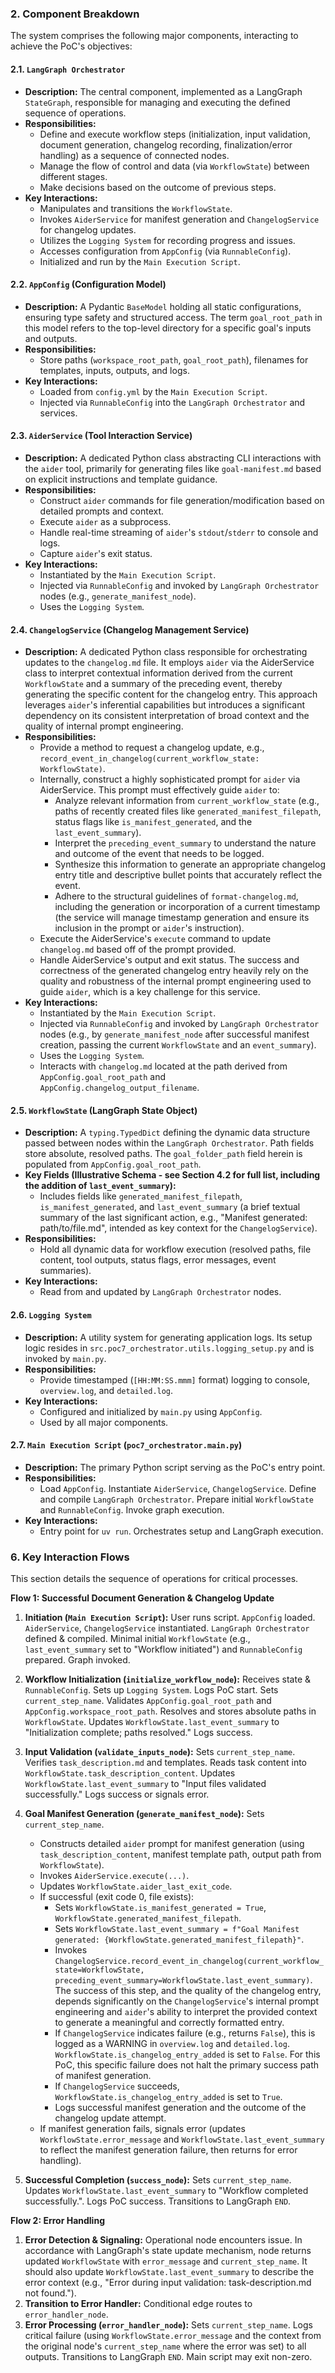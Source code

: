 ### **2. Component Breakdown**

The system comprises the following major components, interacting to achieve the PoC's objectives:

#### **2.1. `LangGraph Orchestrator`**
* **Description:** The central component, implemented as a LangGraph `StateGraph`, responsible for managing and executing the defined sequence of operations.
* **Responsibilities:**
    * Define and execute workflow steps (initialization, input validation, document generation, changelog recording, finalization/error handling) as a sequence of connected nodes.
    * Manage the flow of control and data (via `WorkflowState`) between different stages.
    * Make decisions based on the outcome of previous steps.
* **Key Interactions:**
    * Manipulates and transitions the `WorkflowState`.
    * Invokes `AiderService` for manifest generation and `ChangelogService` for changelog updates.
    * Utilizes the `Logging System` for recording progress and issues.
    * Accesses configuration from `AppConfig` (via `RunnableConfig`).
    * Initialized and run by the `Main Execution Script`.

#### **2.2. `AppConfig` (Configuration Model)**
* **Description:** A Pydantic `BaseModel` holding all static configurations, ensuring type safety and structured access. The term `goal_root_path` in this model refers to the top-level directory for a specific goal's inputs and outputs.
* **Responsibilities:**
    * Store paths (`workspace_root_path`, `goal_root_path`), filenames for templates, inputs, outputs, and logs.
* **Key Interactions:**
    * Loaded from `config.yml` by the `Main Execution Script`.
    * Injected via `RunnableConfig` into the `LangGraph Orchestrator` and services.

#### **2.3. `AiderService` (Tool Interaction Service)**
* **Description:** A dedicated Python class abstracting CLI interactions with the `aider` tool, primarily for generating files like `goal-manifest.md` based on explicit instructions and template guidance.
* **Responsibilities:**
    * Construct `aider` commands for file generation/modification based on detailed prompts and context.
    * Execute `aider` as a subprocess.
    * Handle real-time streaming of `aider`'s `stdout`/`stderr` to console and logs.
    * Capture `aider`'s exit status.
* **Key Interactions:**
    * Instantiated by the `Main Execution Script`.
    * Injected via `RunnableConfig` and invoked by `LangGraph Orchestrator` nodes (e.g., `generate_manifest_node`).
    * Uses the `Logging System`.

#### **2.4. `ChangelogService` (Changelog Management Service)**
* **Description:** A dedicated Python class responsible for orchestrating updates to the `changelog.md` file. It employs `aider` via the AiderService class to interpret contextual information derived from the current `WorkflowState` and a summary of the preceding event, thereby generating the specific content for the changelog entry. This approach leverages `aider`'s inferential capabilities but introduces a significant dependency on its consistent interpretation of broad context and the quality of internal prompt engineering.
* **Responsibilities:**
    * Provide a method to request a changelog update, e.g., `record_event_in_changelog(current_workflow_state: WorkflowState)`.
    * Internally, construct a highly sophisticated prompt for `aider` via AiderService. This prompt must effectively guide `aider` to:
        * Analyze relevant information from `current_workflow_state` (e.g., paths of recently created files like `generated_manifest_filepath`, status flags like `is_manifest_generated`, and the `last_event_summary`).
        * Interpret the `preceding_event_summary` to understand the nature and outcome of the event that needs to be logged.
        * Synthesize this information to generate an appropriate changelog entry title and descriptive bullet points that accurately reflect the event.
        * Adhere to the structural guidelines of `format-changelog.md`, including the generation or incorporation of a current timestamp (the service will manage timestamp generation and ensure its inclusion in the prompt or `aider`'s instruction).
    * Execute the AiderService's `execute` command to update `changelog.md` based off of the prompt provided.
    * Handle AiderService's output and exit status. The success and correctness of the generated changelog entry heavily rely on the quality and robustness of the internal prompt engineering used to guide `aider`, which is a key challenge for this service.
* **Key Interactions:**
    * Instantiated by the `Main Execution Script`.
    * Injected via `RunnableConfig` and invoked by `LangGraph Orchestrator` nodes (e.g., by `generate_manifest_node` after successful manifest creation, passing the current `WorkflowState` and an `event_summary`).
    * Uses the `Logging System`.
    * Interacts with `changelog.md` located at the path derived from `AppConfig.goal_root_path` and `AppConfig.changelog_output_filename`.

#### **2.5. `WorkflowState` (LangGraph State Object)**
* **Description:** A `typing.TypedDict` defining the dynamic data structure passed between nodes within the `LangGraph Orchestrator`. Path fields store absolute, resolved paths. The `goal_folder_path` field herein is populated from `AppConfig.goal_root_path`.
* **Key Fields (Illustrative Schema - see Section 4.2 for full list, including the addition of `last_event_summary`):**
    * Includes fields like `generated_manifest_filepath`, `is_manifest_generated`, and `last_event_summary` (a brief textual summary of the last significant action, e.g., "Manifest generated: path/to/file.md", intended as key context for the `ChangelogService`).
* **Responsibilities:**
    * Hold all dynamic data for workflow execution (resolved paths, file content, tool outputs, status flags, error messages, event summaries).
* **Key Interactions:**
    * Read from and updated by `LangGraph Orchestrator` nodes.

#### **2.6. `Logging System`**
* **Description:** A utility system for generating application logs. Its setup logic resides in `src.poc7_orchestrator.utils.logging_setup.py` and is invoked by `main.py`.
* **Responsibilities:**
    * Provide timestamped (`[HH:MM:SS.mmm]` format) logging to console, `overview.log`, and `detailed.log`.
* **Key Interactions:**
    * Configured and initialized by `main.py` using `AppConfig`.
    * Used by all major components.

#### **2.7. `Main Execution Script` (`poc7_orchestrator.main.py`)**
* **Description:** The primary Python script serving as the PoC's entry point.
* **Responsibilities:**
    * Load `AppConfig`. Instantiate `AiderService`, `ChangelogService`. Define and compile `LangGraph Orchestrator`. Prepare initial `WorkflowState` and `RunnableConfig`. Invoke graph execution.
* **Key Interactions:**
    * Entry point for `uv run`. Orchestrates setup and LangGraph execution.

### **6. Key Interaction Flows**

This section details the sequence of operations for critical processes.

**Flow 1: Successful Document Generation & Changelog Update**

1.  **Initiation (`Main Execution Script`):** User runs script. `AppConfig` loaded. `AiderService`, `ChangelogService` instantiated. `LangGraph Orchestrator` defined & compiled. Minimal initial `WorkflowState` (e.g., `last_event_summary` set to "Workflow initiated") and `RunnableConfig` prepared. Graph invoked.

2.  **Workflow Initialization (`initialize_workflow_node`):** Receives state & `RunnableConfig`. Sets up `Logging System`. Logs PoC start. Sets `current_step_name`. Validates `AppConfig.goal_root_path` and `AppConfig.workspace_root_path`. Resolves and stores absolute paths in `WorkflowState`. Updates `WorkflowState.last_event_summary` to "Initialization complete; paths resolved." Logs success.

3.  **Input Validation (`validate_inputs_node`):** Sets `current_step_name`. Verifies `task_description.md` and templates. Reads task content into `WorkflowState.task_description_content`. Updates `WorkflowState.last_event_summary` to "Input files validated successfully." Logs success or signals error.

4.  **Goal Manifest Generation (`generate_manifest_node`):** Sets `current_step_name`.
    * Constructs detailed `aider` prompt for manifest generation (using `task_description_content`, manifest template path, output path from `WorkflowState`).
    * Invokes `AiderService.execute(...)`.
    * Updates `WorkflowState.aider_last_exit_code`.
    * If successful (exit code 0, file exists):
        * Sets `WorkflowState.is_manifest_generated = True`, `WorkflowState.generated_manifest_filepath`.
        * Sets `WorkflowState.last_event_summary = f"Goal Manifest generated: {WorkflowState.generated_manifest_filepath}"`.
        * Invokes `ChangelogService.record_event_in_changelog(current_workflow_state=WorkflowState, preceding_event_summary=WorkflowState.last_event_summary)`. The success of this step, and the quality of the changelog entry, depends significantly on the `ChangelogService`'s internal prompt engineering and `aider`'s ability to interpret the provided context to generate a meaningful and correctly formatted entry.
        * If `ChangelogService` indicates failure (e.g., returns `False`), this is logged as a WARNING in `overview.log` and `detailed.log`. `WorkflowState.is_changelog_entry_added` is set to `False`. For this PoC, this specific failure does not halt the primary success path of manifest generation.
        * If `ChangelogService` succeeds, `WorkflowState.is_changelog_entry_added` is set to `True`.
        * Logs successful manifest generation and the outcome of the changelog update attempt.
    * If manifest generation fails, signals error (updates `WorkflowState.error_message` and `WorkflowState.last_event_summary` to reflect the manifest generation failure, then returns for error handling).

5.  **Successful Completion (`success_node`):** Sets `current_step_name`. Updates `WorkflowState.last_event_summary` to "Workflow completed successfully.". Logs PoC success. Transitions to LangGraph `END`.

**Flow 2: Error Handling**

1.  **Error Detection & Signaling:** Operational node encounters issue. In accordance with LangGraph's state update mechanism, node returns updated `WorkflowState` with `error_message` and `current_step_name`. It should also update `WorkflowState.last_event_summary` to describe the error context (e.g., "Error during input validation: task-description.md not found.").
2.  **Transition to Error Handler:** Conditional edge routes to `error_handler_node`.
3.  **Error Processing (`error_handler_node`):** Sets `current_step_name`. Logs critical failure (using `WorkflowState.error_message` and the context from the original node's `current_step_name` where the error was set) to all outputs. Transitions to LangGraph `END`. Main script may exit non-zero.